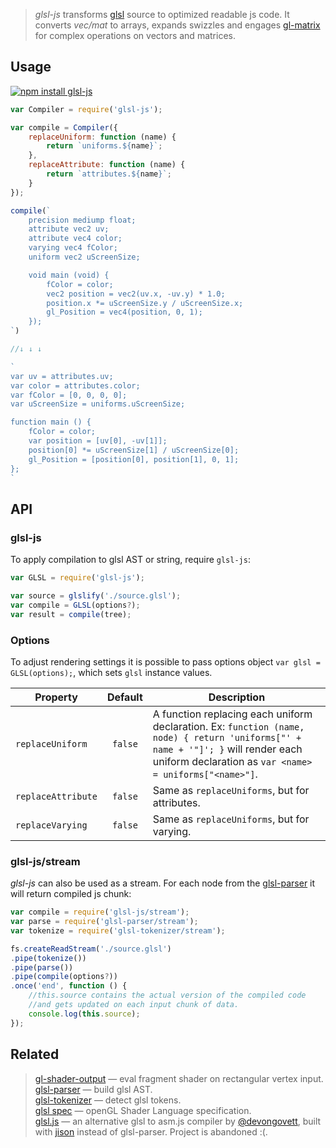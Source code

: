 > _glsl-js_ transforms [glsl](https://www.opengl.org/documentation/glsl/) source to optimized readable js code. It converts _vec/mat_ to arrays, expands swizzles and engages [gl-matrix](https://github.com/toji/gl-matrix) for complex operations on vectors and matrices.

## Usage

[![npm install glsl-js](https://nodei.co/npm/glsl-js.png?mini=true)](https://npmjs.org/package/glsl-js/)

```js
var Compiler = require('glsl-js');

var compile = Compiler({
	replaceUniform: function (name) {
		return `uniforms.${name}`;
	},
	replaceAttribute: function (name) {
		return `attributes.${name}`;
	}
});

compile(`
	precision mediump float;
	attribute vec2 uv;
	attribute vec4 color;
	varying vec4 fColor;
	uniform vec2 uScreenSize;

	void main (void) {
		fColor = color;
		vec2 position = vec2(uv.x, -uv.y) * 1.0;
		position.x *= uScreenSize.y / uScreenSize.x;
		gl_Position = vec4(position, 0, 1);
	});
`)

//↓ ↓ ↓

`
var uv = attributes.uv;
var color = attributes.color;
var fColor = [0, 0, 0, 0];
var uScreenSize = uniforms.uScreenSize;

function main () {
	fColor = color;
	var position = [uv[0], -uv[1]];
	position[0] *= uScreenSize[1] / uScreenSize[0];
	gl_Position = [position[0], position[1], 0, 1];
};
`
```


## API

### glsl-js

To apply compilation to glsl AST or string, require `glsl-js`:

```js
var GLSL = require('glsl-js');

var source = glslify('./source.glsl');
var compile = GLSL(options?);
var result = compile(tree);
```

### Options

To adjust rendering settings it is possible to pass options object `var glsl = GLSL(options);`, which sets `glsl` instance values.

| Property | Default | Description |
|---|:---:|---|
| `replaceUniform` | `false` | A function replacing each uniform declaration. Ex: `function (name, node) { return 'uniforms["' + name + '"]'; }` will render each uniform declaration as `var <name> = uniforms["<name>"]`. |
| `replaceAttribute` | `false` | Same as `replaceUniforms`, but for attributes. |
| `replaceVarying` | `false` | Same as `replaceUniforms`, but for varying. |


### glsl-js/stream

_glsl-js_ can also be used as a stream. For each node from the [glsl-parser](http://stack.gl/packages/#stackgl/glsl-parser) it will return compiled js chunk:

```js
var compile = require('glsl-js/stream');
var parse = require('glsl-parser/stream');
var tokenize = require('glsl-tokenizer/stream');

fs.createReadStream('./source.glsl')
.pipe(tokenize())
.pipe(parse())
.pipe(compile(options?))
.once('end', function () {
	//this.source contains the actual version of the compiled code
	//and gets updated on each input chunk of data.
	console.log(this.source);
});
```

## Related

> [gl-shader-output](https://github.com/dfcreative/gl-shader-output) — eval fragment shader on rectangular vertex input.<br/>
> [glsl-parser](http://stack.gl/packages/#stackgl/glsl-parser) — build glsl AST.</br>
> [glsl-tokenizer](http://stack.gl/packages/#stackgl/glsl-tokenizer) — detect glsl tokens.</br>
> [glsl spec](https://www.opengl.org/documentation/glsl/) — openGL Shader Language specification.</br>
> [glsl.js](https://npmjs.org/package/glsl) — an alternative glsl to asm.js compiler by [@devongovett](https://github.com/devongovett), built with [jison](https://npmjs.org/package/jison) instead of glsl-parser. Project is abandoned :(.</br>
